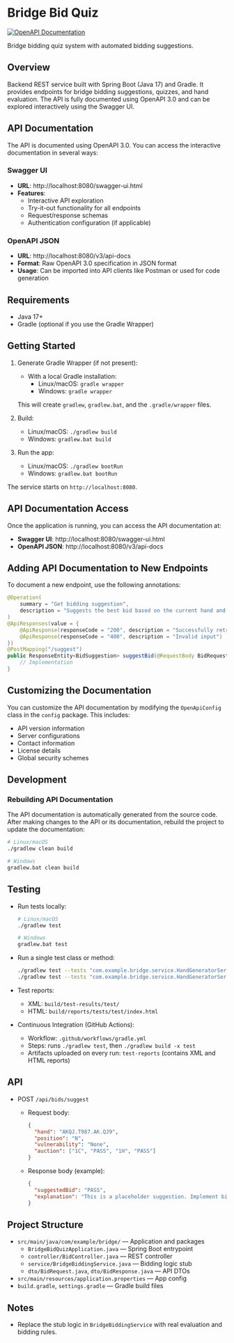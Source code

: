 # Bridge Bid Quiz

[![OpenAPI Documentation](https://img.shields.io/badge/OpenAPI-Documentation-85EA2D?logo=swagger)](http://localhost:8080/swagger-ui.html)

Bridge bidding quiz system with automated bidding suggestions.

## Overview

Backend REST service built with Spring Boot (Java 17) and Gradle. It provides endpoints for bridge bidding suggestions, quizzes, and hand evaluation. The API is fully documented using OpenAPI 3.0 and can be explored interactively using the Swagger UI.

## API Documentation

The API is documented using OpenAPI 3.0. You can access the interactive documentation in several ways:

### Swagger UI
- **URL**: http://localhost:8080/swagger-ui.html
- **Features**:
  - Interactive API exploration
  - Try-it-out functionality for all endpoints
  - Request/response schemas
  - Authentication configuration (if applicable)

### OpenAPI JSON
- **URL**: http://localhost:8080/v3/api-docs
- **Format**: Raw OpenAPI 3.0 specification in JSON format
- **Usage**: Can be imported into API clients like Postman or used for code generation

## Requirements

- Java 17+
- Gradle (optional if you use the Gradle Wrapper)

## Getting Started

1. Generate Gradle Wrapper (if not present):
   - With a local Gradle installation:
     - Linux/macOS: `gradle wrapper`
     - Windows: `gradle wrapper`

   This will create `gradlew`, `gradlew.bat`, and the `.gradle/wrapper` files.

2. Build:
   - Linux/macOS: `./gradlew build`
   - Windows: `gradlew.bat build`

3. Run the app:
   - Linux/macOS: `./gradlew bootRun`
   - Windows: `gradlew.bat bootRun`

The service starts on `http://localhost:8080`.

## API Documentation Access

Once the application is running, you can access the API documentation at:
- **Swagger UI**: http://localhost:8080/swagger-ui.html
- **OpenAPI JSON**: http://localhost:8080/v3/api-docs

## Adding API Documentation to New Endpoints

To document a new endpoint, use the following annotations:

```java
@Operation(
    summary = "Get bidding suggestion",
    description = "Suggests the best bid based on the current hand and auction"
)
@ApiResponses(value = {
    @ApiResponse(responseCode = "200", description = "Successfully retrieved bidding suggestion"),
    @ApiResponse(responseCode = "400", description = "Invalid input")
})
@PostMapping("/suggest")
public ResponseEntity<BidSuggestion> suggestBid(@RequestBody BidRequest request) {
    // Implementation
}
```

## Customizing the Documentation

You can customize the API documentation by modifying the `OpenApiConfig` class in the `config` package. This includes:
- API version information
- Server configurations
- Contact information
- License details
- Global security schemes

## Development

### Rebuilding API Documentation

The API documentation is automatically generated from the source code. After making changes to the API or its documentation, rebuild the project to update the documentation:

```bash
# Linux/macOS
./gradlew clean build

# Windows
gradlew.bat clean build
```

## Testing

- Run tests locally:

  ```bash
  # Linux/macOS
  ./gradlew test

  # Windows
  gradlew.bat test
  ```

- Run a single test class or method:

  ```bash
  ./gradlew test --tests "com.example.bridge.service.HandGeneratorServiceTest"
  ./gradlew test --tests "com.example.bridge.service.HandGeneratorServiceTest.generateDeal_returnsValidDealStructure"
  ```

- Test reports:
  - XML: `build/test-results/test/`
  - HTML: `build/reports/tests/test/index.html`

- Continuous Integration (GitHub Actions):
  - Workflow: `.github/workflows/gradle.yml`
  - Steps: runs `./gradlew test`, then `./gradlew build -x test`
  - Artifacts uploaded on every run: `test-reports` (contains XML and HTML reports)

## API

- POST `/api/bids/suggest`
  - Request body:

    ```json
    {
      "hand": "AKQJ.T987.AK.QJ9",
      "position": "N",
      "vulnerability": "None",
      "auction": ["1C", "PASS", "1H", "PASS"]
    }
    ```

  - Response body (example):

    ```json
    {
      "suggestedBid": "PASS",
      "explanation": "This is a placeholder suggestion. Implement bidding logic based on hand, position, vulnerability, and auction."
    }
    ```

## Project Structure

- `src/main/java/com/example/bridge/` — Application and packages
  - `BridgeBidQuizApplication.java` — Spring Boot entrypoint
  - `controller/BidController.java` — REST controller
  - `service/BridgeBiddingService.java` — Bidding logic stub
  - `dto/BidRequest.java`, `dto/BidResponse.java` — API DTOs
- `src/main/resources/application.properties` — App config
- `build.gradle`, `settings.gradle` — Gradle build files

## Notes

- Replace the stub logic in `BridgeBiddingService` with real evaluation and bidding rules.
